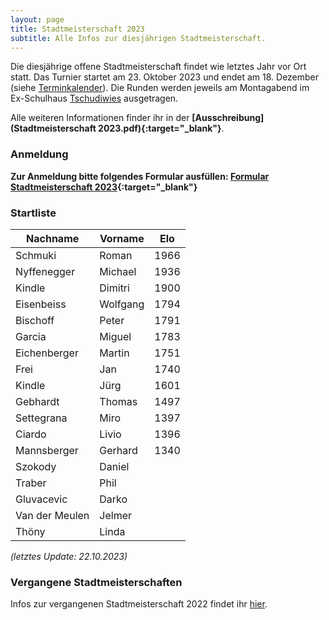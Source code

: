 ```yaml
---
layout: page
title: Stadtmeisterschaft 2023
subtitle: Alle Infos zur diesjährigen Stadtmeisterschaft.
---
```


Die diesjährige offene Stadtmeisterschaft findet wie letztes Jahr vor Ort statt. Das Turnier startet am 23. Oktober 2023
und endet am 18. Dezember (siehe [Terminkalender](/terminkalender)). Die Runden werden jeweils am Montagabend im
Ex-Schulhaus [Tschudiwies](/info) ausgetragen.

Alle weiteren Informationen finder ihr in der **[Ausschreibung](Stadtmeisterschaft 2023.pdf){:target="\_blank"}**.

### Anmeldung

**Zur Anmeldung bitte folgendes Formular
ausfüllen: [Formular Stadtmeisterschaft 2023](https://docs.google.com/forms/d/1D8ArUZ1piGJZ9Pt0ZFTalvrIAe_ORjTrWIEC-z8BhIg){:target="\_blank"}**

### Startliste

| Nachname       | Vorname  | Elo  |
|----------------|----------|------|
| Schmuki        | Roman    | 1966 |
| Nyffenegger    | Michael  | 1936 |
| Kindle         | Dimitri  | 1900 |
| Eisenbeiss     | Wolfgang | 1794 |
| Bischoff       | Peter    | 1791 |
| Garcia         | Miguel   | 1783 |
| Eichenberger   | Martin   | 1751 |
| Frei           | Jan      | 1740 |
| Kindle         | Jürg     | 1601 |
| Gebhardt       | Thomas   | 1497 |
| Settegrana     | Miro     | 1397 |
| Ciardo         | Livio    | 1396 |
| Mannsberger    | Gerhard  | 1340 |
| Szokody        | Daniel   |      |
| Traber         | Phil     |      |
| Gluvacevic     | Darko    |      |
| Van der Meulen | Jelmer   |      |
| Thöny          | Linda    |      |

_(letztes Update: 22.10.2023)_

### Vergangene Stadtmeisterschaften

Infos zur vergangenen Stadtmeisterschaft 2022 findet
ihr [hier](http://www.schachklub-sg.ch/turniere/stadtmeisterschaft/2022).

